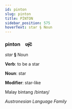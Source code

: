```yaml
---
id: pinton
slug: pinton
title: PİNTON
sidebar_position: 575
hoverText: star § Noun
---
```


### pinton&emsp;<span kind="abugida">ʋ̃ɟc̃</span>

*star* **§** Noun

**Verb**: to be a star

**Noun**: star

**Modifier**: star-like

Malay bintang /bintaŋ/

*Austronesian Language Family*